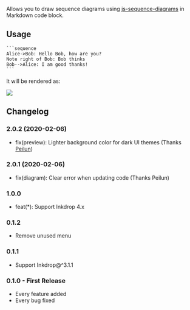 Allows you to draw sequence diagrams using [js-sequence-diagrams](https://bramp.github.io/js-sequence-diagrams/) in Markdown code block.

## Usage

    ```sequence
    Alice->Bob: Hello Bob, how are you?
    Note right of Bob: Bob thinks
    Bob-->Alice: I am good thanks!
    ```

It will be rendered as:

![](https://github.com/inkdropapp/inkdrop-sequence-diagrams/raw/master/docs/images/example-01.png)

## Changelog

### 2.0.2 (2020-02-06)

- fix(preview): Lighter background color for dark UI themes (Thanks [Peilun](https://forum.inkdrop.app/t/low-visibility-of-sequence-diagram-when-using-with-dark-ui-theme/1754))

### 2.0.1 (2020-02-06)

- fix(diagram): Clear error when updating code (Thanks Peilun)

### 1.0.0

- feat(\*): Support Inkdrop 4.x

### 0.1.2

- Remove unused menu

### 0.1.1

- Support Inkdrop@^3.1.1

### 0.1.0 - First Release

- Every feature added
- Every bug fixed
